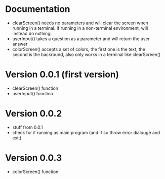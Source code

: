 # Documentation

- clearScreen() needs no parameters and will clear the screen when running in a terminal. If running in a non-terminal environment, will instead do nothing.
- userInput() takes a question as a parameter and will return the user answer
- colorScreen() accepts a set of colors, the first one is the text, the second is the backround, also only works in a terminal like clearScreen()

# Version 0.0.1 (first version)

- clearScreen() function
- userInput() function

# Version 0.0.2

- stuff from 0.0.1
- check for if running as main program (and if so throw error dialouge and exit)

# Version 0.0.3

- colorScreen() function
